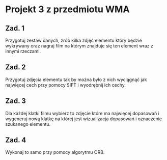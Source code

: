 # Projekt 3 z przedmiotu WMA

## Zad. 1

Przygotuj zestaw danych, zrób kilka zdjęć elementu który będzie wykrywany oraz nagraj film na którym znajduje się ten element wraz z innymi rzeczami.

## Zad. 2

Przygotuj zdjęcia elementu tak by można było z nich wyciągnąć jak najwięcej cech przy pomocy SIFT i wyodrębnij ich cechy.

## Zad. 3

Dla każdej klatki filmu wybierz to zdjęcie które ma najwięcej dopasowań i wygeneruj nową klatkę na której jest wizualizacja dopasowań i oznaczenie szukanego elementu.

## Zad. 4

Wykonaj to samo przy pomocy algorytmu ORB.

